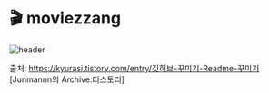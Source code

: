 # 	:clapper: moviezzang

![header](https://capsule-render.vercel.app/api?type=venom&color=0:8871e5,100:b678c4&height=300&section=header&text=MOVIEZZANG&fontSize=90)

출처: https://kyurasi.tistory.com/entry/깃허브-꾸미기-Readme-꾸미기 [Junmannn의 Archive:티스토리]
